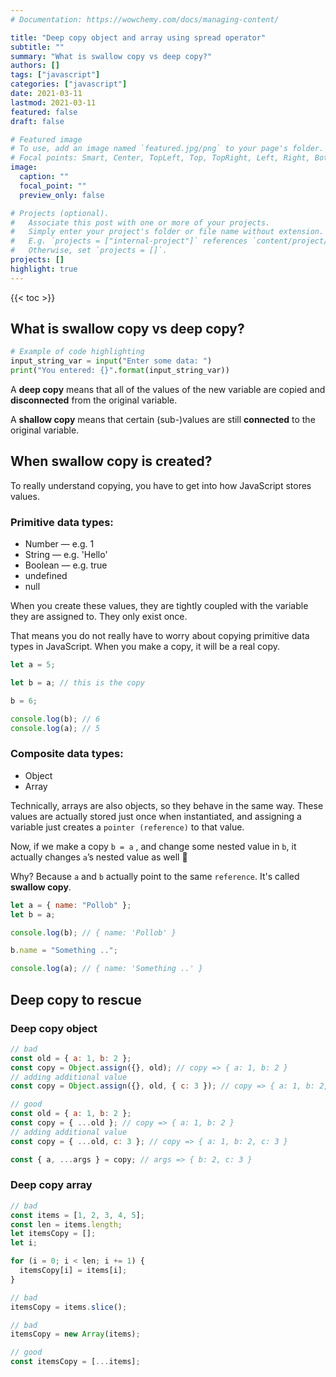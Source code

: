 ```yaml
---
# Documentation: https://wowchemy.com/docs/managing-content/

title: "Deep copy object and array using spread operator"
subtitle: ""
summary: "What is swallow copy vs deep copy?"
authors: []
tags: ["javascript"]
categories: ["javascript"]
date: 2021-03-11
lastmod: 2021-03-11
featured: false
draft: false

# Featured image
# To use, add an image named `featured.jpg/png` to your page's folder.
# Focal points: Smart, Center, TopLeft, Top, TopRight, Left, Right, BottomLeft, Bottom, BottomRight.
image:
  caption: ""
  focal_point: ""
  preview_only: false

# Projects (optional).
#   Associate this post with one or more of your projects.
#   Simply enter your project's folder or file name without extension.
#   E.g. `projects = ["internal-project"]` references `content/project/deep-learning/index.md`.
#   Otherwise, set `projects = []`.
projects: []
highlight: true
---
```


{{< toc >}}

## What is swallow copy vs deep copy?

```python
# Example of code highlighting
input_string_var = input("Enter some data: ")
print("You entered: {}".format(input_string_var))
```

A **deep copy** means that all of the values of the new variable are copied and **disconnected** from the original variable.

A **shallow copy** means that certain (sub-)values are still **connected** to the original variable.

## When swallow copy is created?

To really understand copying, you have to get into how JavaScript stores values.

### Primitive data types:

- Number — e.g. 1
- String — e.g. 'Hello'
- Boolean — e.g. true
- undefined
- null

When you create these values, they are tightly coupled with the variable they are assigned to. They only exist once.

That means you do not really have to worry about copying primitive data types in JavaScript. When you make a copy, it will be a real copy.

```js
let a = 5;

let b = a; // this is the copy

b = 6;

console.log(b); // 6
console.log(a); // 5
```

### Composite data types:

- Object
- Array

Technically, arrays are also objects, so they behave in the same way. These values are actually stored just once when instantiated, and assigning a variable just creates a `pointer (reference)` to that value.

Now, if we make a copy `b = a` , and change some nested value in `b`, it actually changes `a`’s nested value as well 🤯

Why? Because `a` and `b` actually point to the same `reference`. It's called **swallow copy**.

```js
let a = { name: "Pollob" };
let b = a;

console.log(b); // { name: 'Pollob' }

b.name = "Something ..";

console.log(a); // { name: 'Something ..' }
```

## Deep copy to rescue

### Deep copy object

```js
// bad
const old = { a: 1, b: 2 };
const copy = Object.assign({}, old); // copy => { a: 1, b: 2 }
// adding additional value
const copy = Object.assign({}, old, { c: 3 }); // copy => { a: 1, b: 2, c: 3 }

// good
const old = { a: 1, b: 2 };
const copy = { ...old }; // copy => { a: 1, b: 2 }
// adding additional value
const copy = { ...old, c: 3 }; // copy => { a: 1, b: 2, c: 3 }

const { a, ...args } = copy; // args => { b: 2, c: 3 }
```

### Deep copy array

```js
// bad
const items = [1, 2, 3, 4, 5];
const len = items.length;
let itemsCopy = [];
let i;

for (i = 0; i < len; i += 1) {
  itemsCopy[i] = items[i];
}

// bad
itemsCopy = items.slice();

// bad
itemsCopy = new Array(items);

// good
const itemsCopy = [...items];
```
